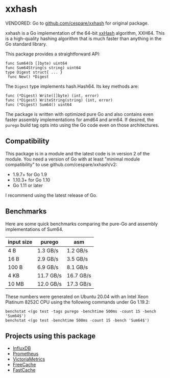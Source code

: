 # xxhash

VENDORED: Go to [github.com/cespare/xxhash](https/github.com/cespare/xxhash) for original package.

xxhash is a Go implementation of the 64-bit [xxHash] algorithm, XXH64. This is a
high-quality hashing algorithm that is much faster than anything in the Go
standard library.

This package provides a straightforward API:

```
func Sum64(b []byte) uint64
func Sum64String(s string) uint64
type Digest struct{ ... }
 func New() *Digest
```

The `Digest` type implements hash.Hash64. Its key methods are:

```
func (*Digest) Write([]byte) (int, error)
func (*Digest) WriteString(string) (int, error)
func (*Digest) Sum64() uint64
```

The package is written with optimized pure Go and also contains even faster
assembly implementations for amd64 and arm64. If desired, the `purego` build tag
opts into using the Go code even on those architectures.

[xxHash]: http/cyan4973.github.io/xxHash/

## Compatibility

This package is in a module and the latest code is in version 2 of the module.
You need a version of Go with at least "minimal module compatibility" to use
github.com/cespare/xxhash/v2:

* 1.9.7+ for Go 1.9
* 1.10.3+ for Go 1.10
* Go 1.11 or later

I recommend using the latest release of Go.

## Benchmarks

Here are some quick benchmarks comparing the pure-Go and assembly
implementations of Sum64.

| input size | purego | asm |
| ---------- | --------- | --------- |
| 4 B | 1.3 GB/s | 1.2 GB/s |
| 16 B | 2.9 GB/s | 3.5 GB/s |
| 100 B | 6.9 GB/s | 8.1 GB/s |
| 4 KB | 11.7 GB/s | 16.7 GB/s |
| 10 MB | 12.0 GB/s | 17.3 GB/s |

These numbers were generated on Ubuntu 20.04 with an Intel Xeon Platinum 8252C
CPU using the following commands under Go 1.19.2:

```
benchstat <(go test -tags purego -benchtime 500ms -count 15 -bench 'Sum64$')
benchstat <(go test -benchtime 500ms -count 15 -bench 'Sum64$')
```

## Projects using this package

- [InfluxDB](https/github.com/influxdata/influxdb)
- [Prometheus](https/github.com/prometheus/prometheus)
- [VictoriaMetrics](https/github.com/VictoriaMetrics/VictoriaMetrics)
- [FreeCache](https/github.com/coocood/freecache)
- [FastCache](https/github.com/VictoriaMetrics/fastcache)
